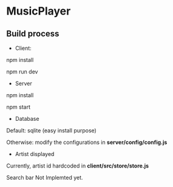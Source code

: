 # MusicPlayer

## Build process

* Client: 
<p>npm install</p>
<p>npm run dev</p>

* Server
<p>npm install</p>
<p>npm start</p>

* Database
<p>Default: sqlite (easy install purpose)</p>
<p>Otherwise: modify the configurations in <b>server/config/config.js</b>
  
* Artist displayed
<p> Currently, artist id hardcoded in <b>client/src/store/store.js</b>
<p>Search bar Not Implemted yet.</p>  
